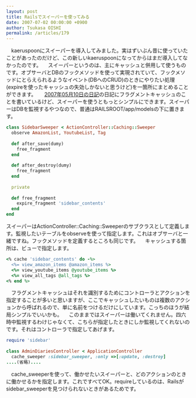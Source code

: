 ```yaml
---
layout: post
title: Railsでスイーパーを使ってみる
date: 2007-07-02 00:00:00 +0900
author: Tsukasa OISHI
permalink: /articles/179
---
```


　kaeruspoonにスイーパーを導入してみました。実はずいぶん昔に使っていたことがあったのだけど、この新しいkaeruspoonになってからはまだ導入してなかったのです。
　スイーパーというのは、主にキャッシュと併用して使うものです。オブサーバとDBのフックメソッドを使って実現されていて、フックメソッドにとらえられるようなイベント(DBへのCRUD)のときにやりたい処理(expireを使ったキャッシュの失効しかないと思うけど)を一箇所にまとめることができます。
　 [2007年05月10日の日記](/articles/date/2007/05/10)の日記にフラグメントキャッシュのことを書いているけど、スイーパーを使うともっとシンプルにできます。スイーパーはDBを監視するやつなので、普通はRAILSROOT/app/modelsの下に置きます。

```ruby
class SidebarSweeper < ActionController::Caching::Sweeper
  observe AmazonList, YoutubeList, Tag
 
  def after_save(dumy)
    free_fragment
  end
 
  def after_destroy(dumy)
    free_fragment
  end
 
  private
 
  def free_fragment
    expire_fragment 'sidebar_contents'
  end
end
```

スイーパーはActionController::Caching::Sweeperのサブクラスとして定義します。監視したいテーブルをobserveを使って指定します。これはオブサーバと一緒ですね。フックメソッドを定義するところも同じです。
　キャッシュする箇所は、ビューで指定します。

```ruby
<% cache 'sidebar_contents' do -%>
  <%= view_amazon_items @amazon_items %>
  <%= view_youtube_items @youtube_items %>
  <%= view_all_tags @all_tags %>
<% end %>
```

　フラグメントキャッシュはそれを識別するためにコントローラとアクションを指定することが多いと思いますが、ここでキャッシュしたいものは複数のアクションから呼ばれるので、単に名前をつけるだけにしています。こっちのほうが結局シンプルでいいかも。
　このままではスイーパーは働いてくれません。四六時中監視するわけじゃなくて、こちらが指定したときにしか監視してくれないのです。それはコントローラで指定してあげます。

```ruby
require 'sidebar'
 
class AdminDiariesController < ApplicationController
  cache_sweeper :sidebar_sweeper, :only =>[:update, :destroy]
....(省略)....
```

　cache\_sweeperを使って、働かせたいスイーパーと、どのアクションのときに働かせるかを指定します。これですべてOK。requireしているのは、Railsがsidebar\_sweeperを見つけられないときがあるためです。

